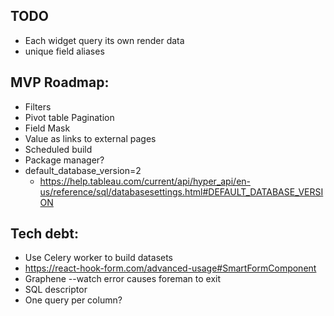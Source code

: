 ## TODO

- Each widget query its own render data
- unique field aliases

## MVP Roadmap:

- Filters
- Pivot table Pagination
- Field Mask
- Value as links to external pages
- Scheduled build
- Package manager?
- default_database_version=2
  - https://help.tableau.com/current/api/hyper_api/en-us/reference/sql/databasesettings.html#DEFAULT_DATABASE_VERSION

## Tech debt:

- Use Celery worker to build datasets
- https://react-hook-form.com/advanced-usage#SmartFormComponent
- Graphene --watch error causes foreman to exit
- SQL descriptor
- One query per column?
